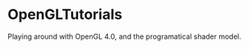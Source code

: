 OpenGLTutorials
===============

Playing around with OpenGL 4.0, and the programatical shader model. 
